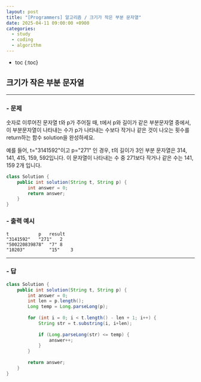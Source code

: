 ```yaml
---
layout: post
title: "[Programmers] 알고리즘 / 크기가 작은 부분 문자열"
date: 2025-04-11 09:00:00 +0900
categories: 
  - study
  - coding
  - algorithm
---
```


* toc
{:toc}

## 크기가 작은 부분 문자열

---

### - 문제

숫자로 이루어진 문자열 t와 p가 주어질 때, t에서 p와 길이가 같은 부분문자열 중에서, 이 부분문자열이 나타내는 수가 p가 나타내는 수보다 작거나 같은 것이 나오는 횟수를 return하는 함수 solution을 완성하세요.

예를 들어, t="3141592"이고 p="271" 인 경우, t의 길이가 3인 부분 문자열은 314, 141, 415, 159, 592입니다. 이 문자열이 나타내는 수 중 271보다 작거나 같은 수는 141, 159 2개 입니다.

```java
class Solution {
    public int solution(String t, String p) {
        int answer = 0;
        return answer;
    }
}
```

### - 출력 예시

```
t	        p	result
"3141592"	"271"	2
"500220839878"	"7"	8
"10203"	        "15"	3
```

<!-- >  -->

---

### - 답

```java
class Solution {
    public int solution(String t, String p) {
        int answer = 0;
        int len = p.length();
        Long temp = Long.parseLong(p);
        
        for (int i = 0; i < t.length() - len + 1; i++) {
            String str = t.substring(i, i+len);
            
            if (Long.parseLong(str) <= temp) {
                answer++;
            }
        }
        
        return answer;
    }
}
```

<!--  -->

